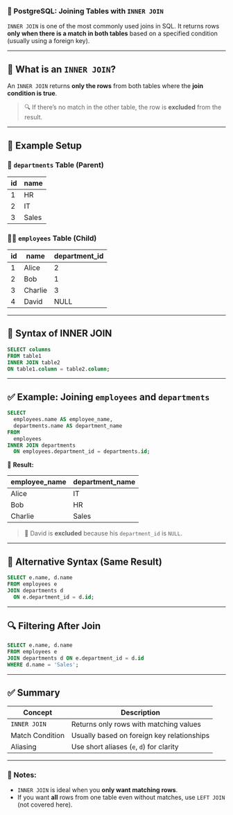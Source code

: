 ### 🔗 PostgreSQL: **Joining Tables with `INNER JOIN`**

`INNER JOIN` is one of the most commonly used joins in SQL. It returns rows **only when there is a match in both tables** based on a specified condition (usually using a foreign key).

---

## 🔹 What is an `INNER JOIN`?

An `INNER JOIN` returns **only the rows** from both tables where the **join condition is true**.

> 🔍 If there’s no match in the other table, the row is **excluded** from the result.

---

## 🧩 Example Setup

### 🏢 `departments` Table (Parent)

| id | name  |
| -- | ----- |
| 1  | HR    |
| 2  | IT    |
| 3  | Sales |

### 👩‍💼 `employees` Table (Child)

| id | name    | department\_id |
| -- | ------- | -------------- |
| 1  | Alice   | 2              |
| 2  | Bob     | 1              |
| 3  | Charlie | 3              |
| 4  | David   | NULL           |

---

## 🔧 Syntax of INNER JOIN

```sql
SELECT columns
FROM table1
INNER JOIN table2
ON table1.column = table2.column;
```

---

## ✅ Example: Joining `employees` and `departments`

```sql
SELECT 
  employees.name AS employee_name,
  departments.name AS department_name
FROM 
  employees
INNER JOIN departments
  ON employees.department_id = departments.id;
```

🔹 **Result:**

| employee\_name | department\_name |
| -------------- | ---------------- |
| Alice          | IT               |
| Bob            | HR               |
| Charlie        | Sales            |

> 🚫 David is **excluded** because his `department_id` is `NULL`.

---

## 🔄 Alternative Syntax (Same Result)

```sql
SELECT e.name, d.name
FROM employees e
JOIN departments d
  ON e.department_id = d.id;
```

---

## 🔍 Filtering After Join

```sql
SELECT e.name, d.name
FROM employees e
JOIN departments d ON e.department_id = d.id
WHERE d.name = 'Sales';
```

---

## ✅ Summary

| Concept         | Description                                |
| --------------- | ------------------------------------------ |
| `INNER JOIN`    | Returns only rows with matching values     |
| Match Condition | Usually based on foreign key relationships |
| Aliasing        | Use short aliases (`e`, `d`) for clarity   |

---

### 🧠 Notes:

* `INNER JOIN` is ideal when you **only want matching rows**.
* If you want **all** rows from one table even without matches, use `LEFT JOIN` (not covered here).

